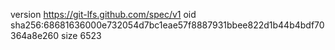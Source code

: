 version https://git-lfs.github.com/spec/v1
oid sha256:68681636000e732054d7bc1eae57f8887931bbee822d1b44b4bdf70364a8e260
size 6523
